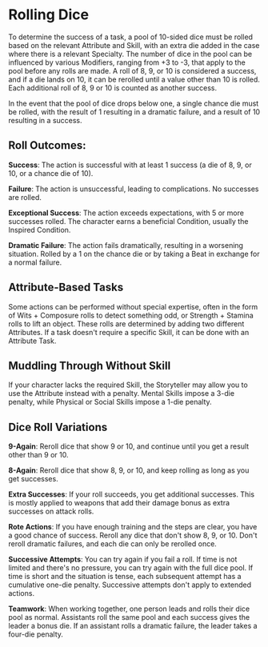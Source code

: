 # **Rolling Dice**
To determine the success of a task, a pool of 10-sided dice must be rolled based on the relevant Attribute and Skill, with an extra die added in the case where there is a relevant Specialty. The number of dice in the pool can be influenced by various Modifiers, ranging from +3 to -3, that apply to the pool before any rolls are made. A roll of 8, 9, or 10 is considered a success, and if a die lands on 10, it can be rerolled until a value other than 10 is rolled. Each additional roll of 8, 9 or 10 is counted as another success. 

In the event that the pool of dice drops below one, a single chance die must be rolled, with the result of 1 resulting in a dramatic failure, and a result of 10 resulting in a success.

## **Roll Outcomes:**

**Success**: The action is successful with at least 1 success (a die of 8, 9, or 10, or a chance die of 10).

**Failure**: The action is unsuccessful, leading to complications. No successes are rolled.

**Exceptional Success**: The action exceeds expectations, with 5 or more successes rolled. The character earns a beneficial Condition, usually the Inspired Condition.

**Dramatic Failure**: The action fails dramatically, resulting in a worsening situation. Rolled by a 1 on the chance die or by taking a Beat in exchange for a normal failure.

## **Attribute-Based Tasks**
Some actions can be performed without special expertise, often in the form of Wits + Composure rolls to detect something odd, or Strength + Stamina rolls to lift an object. These rolls are determined by adding two different Attributes. If a task doesn't require a specific Skill, it can be done with an Attribute Task.

## **Muddling Through Without Skill**
If your character lacks the required Skill, the Storyteller may allow you to use the Attribute instead with a penalty. Mental Skills impose a 3-die penalty, while Physical or Social Skills impose a 1-die penalty.

## **Dice Roll Variations**

**9-Again**: Reroll dice that show 9 or 10, and continue until you get a result other than 9 or 10.

**8-Again**: Reroll dice that show 8, 9, or 10, and keep rolling as long as you get successes.

**Extra Successes**: If your roll succeeds, you get additional successes. This is mostly applied to weapons that add their damage bonus as extra successes on attack rolls.

**Rote Actions**: If you have enough training and the steps are clear, you have a good chance of success. Reroll any dice that don't show 8, 9, or 10. Don't reroll dramatic failures, and each die can only be rerolled once.

**Successive Attempts**: You can try again if you fail a roll. If time is not limited and there's no pressure, you can try again with the full dice pool. If time is short and the situation is tense, each subsequent attempt has a cumulative one-die penalty. Successive attempts don't apply to extended actions.

**Teamwork**: When working together, one person leads and rolls their dice pool as normal. Assistants roll the same pool and each success gives the leader a bonus die. If an assistant rolls a dramatic failure, the leader takes a four-die penalty.